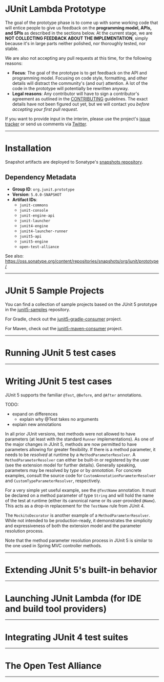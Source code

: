 # JUnit Lambda Prototype

The goal of the prototype phase is to come up with some working code that will entice people to give us feedback on the **programming model, APIs, and SPIs** as described in the sections below. At the current stage, we are **NOT COLLECTING FEEDBACK ABOUT THE IMPLEMENTATION**, simply because it's in large parts neither polished, nor thoroughly tested, nor stable.

We are also not accepting any pull requests at this time, for the following reasons:

- **Focus**: The goal of the prototype is to get feedback on the API and programming model. Focusing on code style, formatting, and other details will distract the community's (and our) attention. A lot of the code in the prototype will potentially be rewritten anyway.
- **Legal reasons**: Any contributor will have to sign a contributor's agreement as outlined in the [CONTRIBUTING] guidelines. The exact details have not been figured out yet, but we will contact you *before accepting your first pull request*.

If you want to provide input in the interim, please use the project's [issue tracker] or send us comments via [Twitter].

----

# Installation

Snapshot artifacts are deployed to Sonatype's [snapshots repository].

## Dependency Metadata

- **Group ID**: `org.junit.prototype`
- **Version**: `5.0.0-SNAPSHOT`
- **Artifact IDs**:
  - `junit-commons`
  - `junit-console`
  - `junit-engine-api`
  - `junit-launcher`
  - `junit4-engine`
  - `junit4-launcher-runner`
  - `junit5-api`
  - `junit5-engine`
  - `open-test-alliance`

See also: <https://oss.sonatype.org/content/repositories/snapshots/org/junit/prototype/>

----

# JUnit 5 Sample Projects

You can find a collection of sample projects based on the JUnit 5 prototype in the [junit5-samples] repository.

For Gradle, check out the [junit5-gradle-consumer] project.

For Maven, check out the [junit5-maven-consumer] project.

----

# Running JUnit 5 test cases

----

# Writing JUnit 5 test cases

JUnit 5 supports the familiar `@Test`, `@Before`, and `@After` annotations.

TODO:

- expand on differences
  - explain why @Test takes no arguments
- explain new annotations


In all prior JUnit versions, test methods were not allowed to have parameters (at least with the standard `Runner` implementations). As one of the major changes in JUnit 5, methods are now permitted to have parameters allowing for greater flexibility. If there is a method parameter, it needs to be _resolved_ at runtime by a `MethodParameterResolver`. A `MethodParameterResolver` can either be built-in or registered by the user (see the extension model for further details). Generally speaking, parameters may be resolved by *type* or by *annotation*. For concrete examples, consult the source code for `CustomAnnotationParameterResolver` and `CustomTypeParameterResolver`, respectively.

For a very simple yet useful example, see the `@TestName` annotation. It must be declared on a method parameter of type `String` and will hold the name of the test at runtime (either its canonical name or its user-provided `@Name`). This acts as a drop-in replacement for the `TestName` rule from JUnit 4.

The `MockitoDecorator` is another example of a `MethodParameterResolver`. 
While not intended to be production-ready, it demonstrates the simplicity and expressiveness of both the extension model and the parameter resolution process.

Note that the method parameter resolution process in JUnit 5 is similar to the one used in Spring MVC controller methods.

----

# Extending JUnit 5's built-in behavior

----

# Launching JUnit Lambda (for IDE and build tool providers)

----

# Integrating JUnit 4 test suites

----

# The Open Test Alliance

----

[CONTRIBUTING]: https://github.com/junit-team/junit-lambda/blob/master/CONTRIBUTING.md
[issue tracker]: https://github.com/junit-team/junit-lambda/issues
[junit5-gradle-consumer]: https://github.com/junit-team/junit5-samples/tree/master/junit5-gradle-consumer
[junit5-maven-consumer]: https://github.com/junit-team/junit5-samples/tree/master/junit5-maven-consumer
[junit5-samples]: https://github.com/junit-team/junit5-samples
[snapshots repository]: https://oss.sonatype.org/content/repositories/snapshots/
[Twitter]: https://twitter.com/junitlambda
